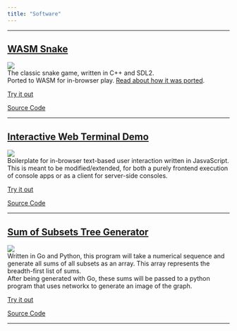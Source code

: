 ```yaml
---
title: "Software"
---
```


---
## [WASM Snake](/snake-wasm)  
![](/images/snake.png)  
The classic snake game, written in C++ and SDL2.  
Ported to WASM for in-browser play. [Read about how it was ported](/posts/2020-07-13-sdl2-game-to-wasm/).
  

[Try it out](/snake-wasm)  

[Source Code](https://github.com/mattConn/snake-game)  


---
## [Interactive Web Terminal Demo](/interactive-web-terminal)  
![](/images/terminal.png)  
Boilerplate for in-browser text-based user interaction written in JasvaScript.  
This is meant to be modified/extended, for both a purely frontend execution of console apps or as a client for server-side consoles.

[Try it out](/interactive-web-terminal)  

[Source Code](https://github.com/mattConn/interactive-web-terminal)  


---

## [Sum of Subsets Tree Generator](/sum-subsets)  
![](/images/graph.png)  
Written in Go and Python, this program will take a numerical sequence and generate all sums of all subsets as an array. This array represents the breadth-first list of sums.  
After being generated with Go, these sums will be passed to a python program that uses networkx to generate an image of the graph.


[Try it out](/sum-subsets)  


[Source Code](https://github.com/mattConn/sum-subsets-tree-generator)  


---